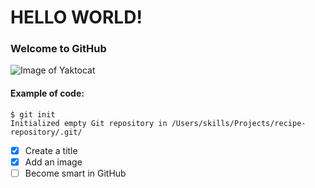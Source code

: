 # HELLO WORLD!
### Welcome to GitHub
![Image of Yaktocat](https://user-images.githubusercontent.com/117297602/200883978-95dfbc1b-d078-4dbc-90f7-2f53dd9aa39a.png)
#### Example of code:
```
$ git init
Initialized empty Git repository in /Users/skills/Projects/recipe-repository/.git/
```

- [x] Create a title
- [x] Add an image
- [ ] Become smart in GitHub
